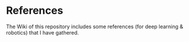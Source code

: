 # References

The Wiki of this repository includes some references (for deep learning & robotics) that I have gathered.
